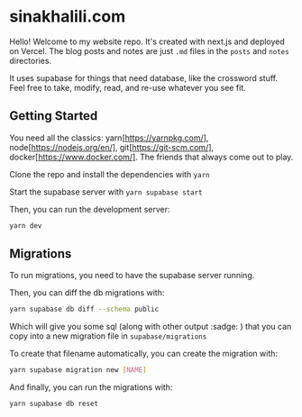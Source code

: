 # sinakhalili.com

Hello! Welcome to my website repo. 
It's created with next.js and deployed on Vercel.
The blog posts and notes are just `.md` files in the `posts` and `notes` directories.

It uses supabase for things that need database, like the crossword stuff.
Feel free to take, modify, read, and re-use whatever you see fit.

## Getting Started

You need all the classics: yarn[https://yarnpkg.com/], node[https://nodejs.org/en/], git[https://git-scm.com/], docker[https://www.docker.com/]. The friends that always come out to play.


Clone the repo and install the dependencies with `yarn`

Start the supabase server with `yarn supabase start`

Then, you can run the development server:
```bash
yarn dev
```

## Migrations

To run migrations, you need to have the supabase server running. 

Then, you can diff the db migrations with:
```bash
yarn supabase db diff --schema public
```

Which will give you some sql (along with other output :sadge: ) that you can copy into a new migration file in `supabase/migrations`

To create that filename automatically, you can create the migration with:
```bash
yarn supabase migration new [NAME]
```

And finally, you can run the migrations with:
```bash
yarn supabase db reset
```